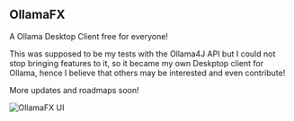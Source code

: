 OllamaFX
--
A Ollama Desktop Client free for everyone! 

This was supposed to be my tests with the Ollama4J API but I could not stop bringing features to it, so it became my own Deskptop client for Ollama, hence I believe that others may be interested and even contribute!

More updates and roadmaps soon!

![OllamaFX UI](https://github.com/user-attachments/assets/a8d3a70e-bab5-4caa-91dd-e66a533760f5)

